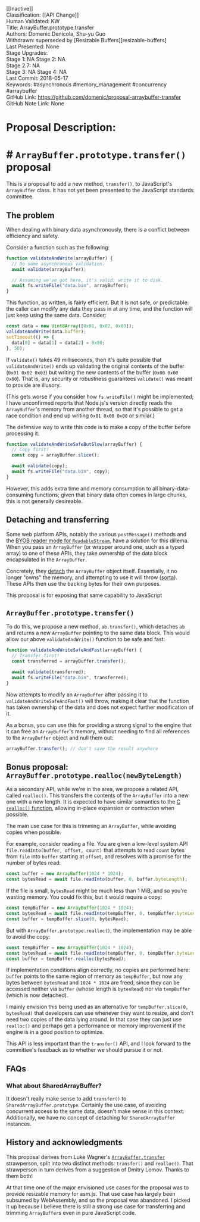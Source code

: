 [[Inactive]]<br>Classification: [[API Change]]<br>Human Validated: KW<br>Title: ArrayBuffer.prototype.transfer<br>Authors: Domenic Denicola, Shu-yu Guo<br>Withdrawn: superseded by [Resizable Buffers][resizable-buffers]<br>Last Presented: None<br>Stage Upgrades:<br>Stage 1: NA
Stage 2: NA  
Stage 2.7: NA  
Stage 3: NA
Stage 4: NA<br>Last Commit: 2018-05-17<br>Keywords: #asynchronous #memory_management #concurrency  #arraybuffer <br>GitHub Link: https://github.com/domenic/proposal-arraybuffer-transfer <br>GitHub Note Link: None
# Proposal Description:
# # `ArrayBuffer.prototype.transfer()` proposal

This is a proposal to add a new method, `transfer()`, to JavaScript's `ArrayBuffer` class. It has not yet been presented to the JavaScript standards committee.

## The problem

When dealing with binary data asynchronously, there is a conflict between efficiency and safety.

Consider a function such as the following:

```js
function validateAndWrite(arrayBuffer) {
  // Do some asynchronous validation.
  await validate(arrayBuffer);

  // Assuming we've got here, it's valid; write it to disk.
  await fs.writeFile("data.bin", arrayBuffer);
}
```

This function, as written, is fairly efficient. But it is not safe, or predictable: the caller can modify any data they pass in at any time, and the function will just keep using the same data. Consider:

```js
const data = new Uint8Array([0x01, 0x02, 0x03]);
validateAndWrite(data.buffer);
setTimeout(() => {
  data[0] = data[1] = data[2] = 0x00;
}, 50);
```

If `validate()` takes 49 milliseconds, then it's quite possible that `validateAndWrite()` ends up validating the original contents of the buffer (`0x01 0x02 0x03`) but writing the new contents of the buffer (`0x00 0x00 0x00`). That is, any security or robustness guarantees `validate()` was meant to provide are illusory.

(This gets worse if you consider how `fs.writeFile()` might be implemented; I have unconfirmed reports that Node.js's version directly reads the `ArrayBuffer`'s memory from another thread, so that it's possible to get a race condition and end up writing `0x01 0x00 0x00` or similar.)

The defensive way to write this code is to make a copy of the buffer before processing it:

```js
function validateAndWriteSafeButSlow(arrayBuffer) {
  // Copy first!
  const copy = arrayBuffer.slice();

  await validate(copy);
  await fs.writeFile("data.bin", copy);
}
```

However, this adds extra time and memory consumption to all binary-data-consuming functions; given that binary data often comes in large chunks, this is not generally desireable.

## Detaching and transferring

Some web platform APIs, notably the various `postMessage()` methods and the [BYOB reader mode for `ReadableStream`](https://streams.spec.whatwg.org/#example-manual-read-bytes), have a solution for this dillema. When you pass an `ArrayBuffer` (or wrapper around one, such as a typed array) to one of these APIs, they take ownership of the data block encapsulated in the `ArrayBuffer`.

Concretely, they [detach](https://tc39.github.io/ecma262/#sec-detacharraybuffer) the `ArrayBuffer` object itself. Essentially, it no longer "owns" the memory, and attempting to use it will throw ([sorta](https://github.com/tc39/ecma262/issues/678)). These APIs then use the backing bytes for their own purposes.

This proposal is for exposing that same capability to JavaScript

## `ArrayBuffer.prototype.transfer()`

To do this, we propose a new method, `ab.transfer()`, which detaches `ab` and returns a new `ArrayBuffer` pointing to the same data block. This would allow our above `validateAndWrite()` function to be safe and fast:

```js
function validateAndWriteSafeAndFast(arrayBuffer) {
  // Transfer first!
  const transferred = arrayBuffer.transfer();

  await validate(transferred);
  await fs.writeFile("data.bin", transferred);
}
```

Now attempts to modify an `ArrayBuffer` after passing it to `validateAndWriteSafeAndFast()` will throw, making it clear that the function has taken ownership of the data and does not expect further modification of it.

As a bonus, you can use this for providing a strong signal to the engine that it can free an `ArrayBuffer`'s memory, without needing to find all references to the `ArrayBuffer` object and null them out:

```js
arrayBuffer.transfer(); // don't save the result anywhere
```

## Bonus proposal: `ArrayBuffer.prototype.realloc(newByteLength)`

As a secondary API, while we're in the area, we propose a related API, called `realloc()`. This transfers the contents of the `ArrayBuffer` into a new one with a new length. It is expected to have similar semantics to the [C `realloc()` function](http://en.cppreference.com/w/c/memory/realloc), allowing in-place expansion or contraction when possible.

The main use case for this is trimming an `ArrayBuffer`, while avoiding copies when possible.

For example, consider reading a file. You are given a low-level system API `file.readInto(buffer, offset, count)` that attempts to read `count` bytes from `file` into `buffer` starting at `offset`, and resolves with a promise for the number of bytes read:

```js
const buffer = new ArrayBuffer(1024 * 1024);
const bytesRead = await file.readInto(buffer, 0, buffer.byteLength);
```

If the file is small, `bytesRead` might be much less than 1 MiB, and so you're wasting memory. You could fix this, but it would require a copy:

```js
const tempBuffer = new ArrayBuffer(1024 * 1024);
const bytesRead = await file.readInto(tempBuffer, 0, tempBuffer.byteLength);
const buffer = tempBuffer.slice(0, bytesRead);
```

But with `ArrayBuffer.prototype.realloc()`, the implementation may be able to avoid the copy:

```js
const tempBuffer = new ArrayBuffer(1024 * 1024);
const bytesRead = await file.readInto(tempBuffer, 0, tempBuffer.byteLength);
const buffer = tempBuffer.realloc(bytesRead);
```

If implementation conditions align correctly, no copies are performed here: `buffer` points to the same region of memory as `tempBuffer`, but now any bytes between `bytesRead` and `1024 * 1024` are freed, since they can be accessed neither via `buffer` (whose length is `bytesRead`) nor via `tempBuffer` (which is now detached).

I mainly envision this being used as an alternative for `tempBuffer.slice(0, bytesRead)` that developers can use whenever they want to resize, and don't need two copies of the data lying around. In that case they can just use `realloc()` and perhaps get a performance or memory improvement if the engine is in a good position to optimize.

This API is less important than the `transfer()` API, and I look forward to the committee's feedback as to whether we should pursue it or not.

## FAQs

### What about SharedArrayBuffer?

It doesn't really make sense to add `transfer()` to `SharedArrayBuffer.prototype`. Certainly the use case, of avoiding concurrent access to the same data, doesn't make sense in this context. Additionally, we have no concept of detaching for `SharedArrayBuffer` instances.

## History and acknowledgments

This proposal derives from Luke Wagner's [`ArrayBuffer.transfer`](https://gist.github.com/lukewagner/2735af7eea411e18cf20) strawperson, split into two distinct methods: `transfer()` and `realloc()`. That strawperson in turn derives from a suggestion of Dmitry Lomov. Thanks to them both!

At that time one of the major envisioned use cases for the proposal was to provide resizable memory for asm.js. That use case has largely been subsumed by WebAssembly, and so the proposal was abandoned. I picked it up because I believe there is still a strong use case for transferring and trimming `ArrayBuffer`s even in pure JavaScript code.